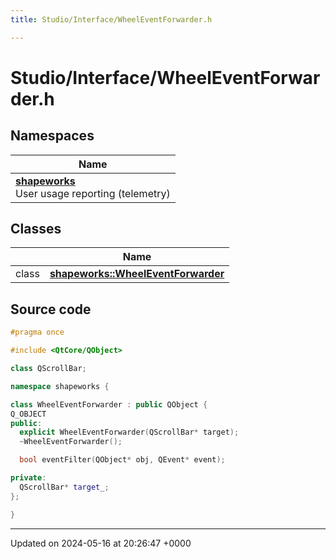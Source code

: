 ```yaml
---
title: Studio/Interface/WheelEventForwarder.h

---
```


# Studio/Interface/WheelEventForwarder.h



## Namespaces

| Name           |
| -------------- |
| **[shapeworks](../Namespaces/namespaceshapeworks.md)** <br>User usage reporting (telemetry)  |

## Classes

|                | Name           |
| -------------- | -------------- |
| class | **[shapeworks::WheelEventForwarder](../Classes/classshapeworks_1_1WheelEventForwarder.md)**  |




## Source code

```cpp
#pragma once

#include <QtCore/QObject>

class QScrollBar;

namespace shapeworks {

class WheelEventForwarder : public QObject {
Q_OBJECT
public:
  explicit WheelEventForwarder(QScrollBar* target);
  ~WheelEventForwarder();

  bool eventFilter(QObject* obj, QEvent* event);

private:
  QScrollBar* target_;
};

}
```


-------------------------------

Updated on 2024-05-16 at 20:26:47 +0000
